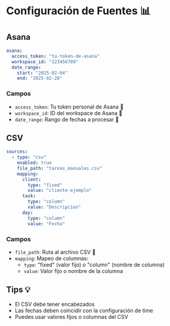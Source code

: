 # Configuración de Fuentes 📊

## Asana
```yaml
asana:
  access_token: "tu-token-de-asana"
  workspace_id: "123456789"
  date_range:
    start: "2025-02-04"
    end: "2025-02-28"
```

### Campos
- `access_token`: Tu token personal de Asana 🔑
- `workspace_id`: ID del workspace de Asana 🏢
- `date_range`: Rango de fechas a procesar 📅

## CSV
```yaml
sources:
  - type: "csv"
    enabled: true
    file_path: "tareas_manuales.csv"
    mapping:
      client:
        type: "fixed"
        value: "cliente-ejemplo"
      task:
        type: "column"
        value: "Descripcion"
      day:
        type: "column"
        value: "Fecha"
```

### Campos
- `file_path`: Ruta al archivo CSV 📄
- `mapping`: Mapeo de columnas:
  - `type`: "fixed" (valor fijo) o "column" (nombre de columna)
  - `value`: Valor fijo o nombre de la columna

## Tips 💡
- El CSV debe tener encabezados
- Las fechas deben coincidir con la configuración de time
- Puedes usar valores fijos o columnas del CSV 